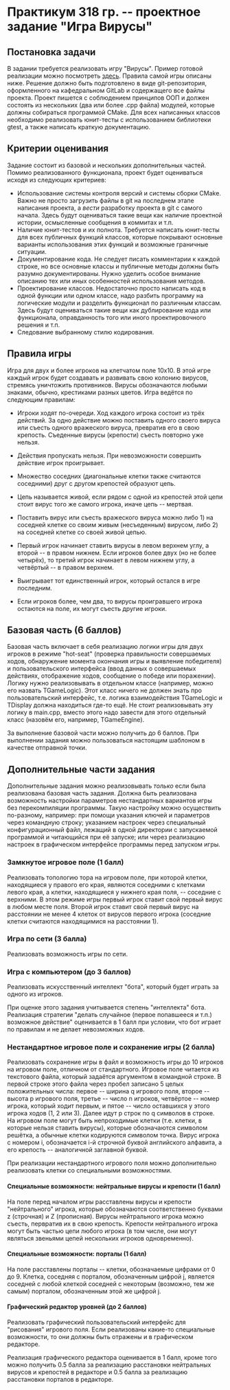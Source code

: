 # Практикум 318 гр. -- проектное задание "Игра Вирусы"

## Постановка задачи

В задании требуется реализовать игру "Вирусы". Пример готовой реализации можно
посмотреть [здесь](https://metaschool.ru/pub/games/viruswar/viruswar.php).
Правила самой игры описаны ниже. Решение должно быть подготовлено в виде
git-репозитория, оформленного на кафедральном GitLab и содержащего все файлы
проекта. Проект пишется с соблюдением принципов ООП и должен состоять из
нескольких (два или более .cpp файла) модулей, которые должны собираться
программой CMake.  Для всех написанных классов необходимо реализовать
юнит-тесты с использованием библиотеки gtest, а также написать краткую
документацию.

## Критерии оценивания
 
Задание состоит из базовой и нескольких дополнительных частей. Помимо
реализованного функционала, проект будет оцениваться исходя из следующих
критериев:
- Использование системы контроля версий и системы сборки CMake. Важно не просто
  загрузить файлы в git на последнем этапе написания проекта, а *вести*
  разработку проекта в git с самого начала. Здесь будут оцениваться такие вещи
  как наличие проектной истории, осмысленные сообщения в коммитах и т.п.
- Наличие юнит-тестов и их полнота. Требуется написать юнит-тесты для всех
  публичных функций классов, которые покрывают основные варианты использования
  этих функций и возможные граничные ситуации.
- Документирование кода. Не следует писать комментарии к каждой строке, но все
  основные классы и публичные методы должны быть разумно документированы. Нужно
  уделить особое внимание описанию тех или иных особенностей использования
  методов.
- Проектирование классов. Недостаточно просто написать код в одной функции или
  одном классе, надо разбить программу на логические модули и разделить
  функционал по различным классам. Здесь будут оцениваться такие вещи как
  дублирование кода или функционала, оправданность того или иного
  проектировочного решения и т.п.
- Следование выбранному стилю кодирования.

## Правила игры

Игра для двух и более игроков на клетчатом поле 10x10. В этой игре каждый игрок
будет создавать и развивать свою колонию вирусов, стремясь уничтожить
противников.  Вирусы обозначаются любыми знаками, обычно, крестиками разных
цветов.  Игра ведётся по следующим правилам:

- Игроки ходят по-очереди. Ход каждого игрока состоит из трёх действий. За одно
  действие можно поставить одного своего вируса или съесть одного вражеского
  вируса, превратив его в свою крепость. Съеденные вирусы (крепости) съесть
  повторно уже нельзя.

- Действия пропускать нельзя. При невозможности совершить действие игрок
  проигрывает.

- Множество соседних (диагональные клетки также считаются соседними) друг с
  другом крепостей образуют цепь.

- Цепь называется живой, если рядом с одной из крепостей этой цепи стоит вирус
  того же самого игрока, иначе цепь -- мертвая.

- Поставить вирус или съесть вражеского вируса можно либо 1) на соседней клетке
  со своим живым (несъеденным) вирусом, либо 2) на соседней клетке со своей
  живой цепью.

- Первый игрок начинает ставить вирусы в левом верхнем углу, а второй -- в
  правом нижнем. Если игроков более двух (но не более четырёх), то третий игрок
  начинает в левом нижнем углу, а четвёртый -- в правом верхнем.

- Выигрывает тот единственный игрок, который остался в игре последним.

- Если игроков более, чем два, то вирусы проигравшего игрока остаются на поле,
  их могут съесть другие игроки.
 
## Базовая часть (6 баллов)

Базовая часть включает в себя реализацию логики игры для двух игроков в режиме
"hot-seat" (проверка правильности совершаемых ходов, обнаружение момента
окончания игры и выявление победителя) и пользовательского интерфейса (ввод
данных о совершаемых действиях, отображение ходов, сообщение о победе или
поражении). Логику нужно реализовывать в отдельном классе (например, можно его
назвать TGameLogic). Этот класс ничего не должен знать про пользовательский
интерфейс, т.е. логика взаимодействия TGameLogic и TDisplay должна находиться
где-то ещё.  Не стоит реализовывать эту логику в main.cpp, вместо этого надо
завести для этого отдельный класс (назовём его, например, TGameEngine).

За выполнение базовой части можно получить до 6 баллов. При выполнении задания
можно пользоваться настоящим шаблоном в качестве отправной точки.

## Дополнительные части задания

Дополнительные задания можно реализовывать *только* если была реализована
базовая часть задания. Должна быть реализована возможность настройки параметров
нестандартных вариантов игры без перекомпиляции программы. Такую настройку можно
осуществить по-разному, например: при помощи указания ключей и параметров через
командную строку; указанием настроек через специальный конфигурационный файл,
лежащий в одной директории с запускаемой программой и читающийся при её запуске;
или через реализацию настроек в графическом интерфейсе программы перед запуском
игры.

### Замкнутое игровое поле (1 балл)

Реализовать топологию тора на игровом поле, при которой клетки, находящиеся у
правого его края, являются соседними с клетками левого края, а клетки,
находящиеся у нижнего края поля, -- соседние с верхними. В этом режиме игры
первый игрок ставит свой первый вирус в любом месте поля. Второй 
игрок ставит свой первый вирус на расстоянии не менее 4 клеток от вирусов
первого игрока (соседние клетки считаются находящимися на расстоянии 1).
 
### Игра по сети (3 балла)

Реализовать возможность игры по сети.

### Игра с компьютером (до 3 баллов)

Реализовать искусственный интеллект "бота", который будет играть за одного из
игроков.

При оценке этого задания учитывается степень "интеллекта" бота. Реализация
стратегии "делать случайное (первое попавшееся и т.п.) возможное действие"
оценивается в 1 балл при условии, что бот играет по правилам и не делает
невозможных ходов.

### Нестандартное игровое поле и сохранение игры (2 балла)

Реализовать сохранение игры в файл и возможность игры до 10 игроков на игровом
поле, отличном от стандартного. Игровое поле читается из текстового файла,
который задаётся аргументом в командной строке. В первой строке этого файла
через пробел записано 5 целых положительных числа: первое -- ширина q игрового
поля, второе -- высота p игрового поля, третье -- число n игроков, четвёртое --
номер игрока, который ходит первым, и пятое -- число оставшихся у этого игрока
ходов (1, 2 или 3). Далее идут p строк по q символов в строке.
На игровом поле могут быть непроходимые клетки (т.е. клетки, в которые нельзя
ставить вирусы), которые обозначаются символом решётка, а обычные клетки
кодируются символом точка. Вирус игрока с номером i, обозначается i-й строчной
буквой английского алфавита, а его крепость -- аналогичной заглавной буквой.

При реализации нестандартного игрового поля можно дополнительно реализовать
клетки со специальными возможностями. 

#### Специальные возможности: нейтральные вирусы и крепости (1 балл)

На поле перед началом игры расставлены вирусы и крепости "нейтрального" игрока,
которые обозначаются соответственно буквами z (строчная) и Z (прописная).
Вирусы нейтрального игрока можно съесть, первратив их в свою крепость.  Крепости
нейтрального игрока могут быть частью цепи любого игрока (в том числе, они могут
являться звеньями цепей нескольких игроков одновременно).

#### Специальные возможности: порталы (1 балл)

На поле расставлены порталы -- клетки, обозначаемые цифрами от 0 до 9.  Клетка,
соседняя с порталом, обозначенным цифрой j, является соседней с любой клеткой
соседней с некоторым (возможно, тем же самым) порталом, обозначенным этой же
цифрой j.

#### Графический редактор уровней (до 2 баллов)

Реализовать графический пользовательский интерфейс для "рисования" игрового
поля. Если реализованы какие-то специальные возможности, то они должны быть
отражены и в графическом редакторе.

Реализация графического редактора оценивается в 1 балл, кроме того можно
получить 0.5 балла за реализацию расстановки нейтральных вирусов и крепостей в
редакторе и 0.5 балла за реализацию расстановки порталов в редакторе.

